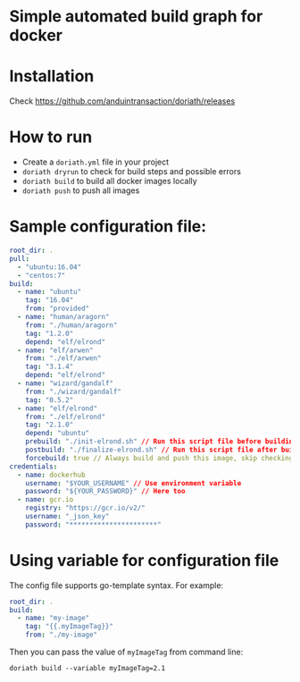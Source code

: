 # Simple automated build graph for docker

# Installation

Check https://github.com/anduintransaction/doriath/releases

# How to run

 - Create a `doriath.yml` file in your project
 - `doriath dryrun` to check for build steps and possible errors
 - `doriath build` to build all docker images locally
 - `doriath push` to push all images

# Sample configuration file:

```yaml
root_dir: .
pull:
  - "ubuntu:16.04"
  - "centos:7"
build:
  - name: "ubuntu"
    tag: "16.04"
    from: "provided"
  - name: "human/aragorn"
    from: "./human/aragorn"
    tag: "1.2.0"
    depend: "elf/elrond"
  - name: "elf/arwen"
    from: "./elf/arwen"
    tag: "3.1.4"
    depend: "elf/elrond"
  - name: "wizard/gandalf"
    from: "./wizard/gandalf"
    tag: "0.5.2"
  - name: "elf/elrond"
    from: "./elf/elrond"
    tag: "2.1.0"
    depend: "ubuntu"
    prebuild: "./init-elrond.sh" // Run this script file before building image
    postbuild: "./finalize-elrond.sh" // Run this script file after building image
    forcebuild: true // Always build and push this image, skip checking for existance from registry
credentials:
  - name: dockerhub
    username: "$YOUR_USERNAME" // Use environment variable
    password: "${YOUR_PASSWORD}" // Here too
  - name: gcr.io
    registry: "https://gcr.io/v2/"
    username: "_json_key"
    password: "**********************"
```

# Using variable for configuration file

The config file supports go-template syntax. For example:

```yaml
root_dir: .
build:
  - name: "my-image"
    tag: "{{.myImageTag}}"
    from: "./my-image"
```

Then you can pass the value of `myImageTag` from command line:

`doriath build --variable myImageTag=2.1`
